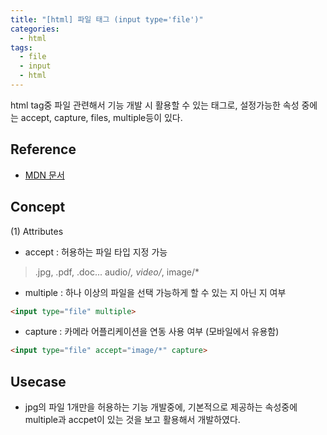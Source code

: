 ```yaml
---
title: "[html] 파일 태그 (input type='file')"
categories:
  - html
tags:
  - file
  - input
  - html
---
```


html tag중 파일 관련해서 기능 개발 시 활용할 수 있는 태그로, 설정가능한 속성 중에는 accept, capture, files, multiple등이 있다. 


## Reference

- [MDN 문서](https://developer.mozilla.org/en-US/docs/Web/HTML/Element/input/file) 


## Concept
(1) Attributes

- accept 
:   허용하는 파일 타입 지정 가능 
> .jpg, .pdf, .doc... 
> audio/*, video/*, image/* 

- multiple 
:   하나 이상의 파일을 선택 가능하게 할 수 있는 지 아닌 지 여부 
```html
<input type="file" multiple> 
```

- capture 
:   카메라 어플리케이션을 연동 사용 여부 (모바일에서 유용함) 
```html
<input type="file" accept="image/*" capture>
```


## Usecase 

- jpg의 파일 1개만을 허용하는 기능 개발중에, 기본적으로 제공하는 속성중에 multiple과 accpet이 있는 것을 보고 활용해서 개발하였다. 
